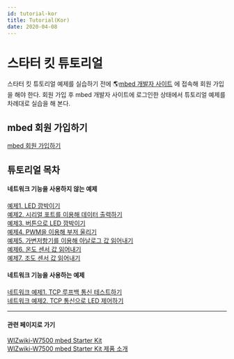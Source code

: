 ```yaml
---
id: tutorial-kor
title: Tutorial(Kor)
date: 2020-04-08
---
```



# 스타터 킷 튜토리얼

스타터 킷 튜토리얼 예제를 실습하기 전에 🌎[mbed 개발자 사이트](https://os.mbed.com/) 에 접속해
회원 가입을 해야 한다. 회원 가입 후 mbed 개발자 사이트에 로그인한 상태에서 튜토리얼 예제를 차례대로 실습을 해 본다.

## mbed 회원 가입하기

[mbed 회원 가입하기](./Sign-up-at-ARM-mbed-Kor.md)  

## 튜토리얼 목차

#### 네트워크 기능을 사용하지 않는 예제

[예제1. LED 깜박이기](./Exercise-1.LED-Kor.md)  
[예제2. 시리얼 포트를 이용해 데이터 출력하기](./Exercise-2.Serial-port-Kor.md)  
[예제3. 버튼으로 LED 깜박이기](./Exercise-3.Switch-Kor.md)  
[예제4. PWM을 이용해 부저 울리기](./Exercise-4.PWM-Kor.md)  
[예제5. 가변저항기를 이용해 아날로그 값 읽어내기](./Exercise-5.Variable-resistor-Kor.md)  
[예제6. 온도 센서 값 읽어내기](./Exercise-6.Temperature-sensor-Kor.md)  
[예제7. 조도 센서 값 읽어내기](./Exercise-7.Photoresistor-Kor.md)  


#### 네트워크 기능을 사용하는 예제

[네트워크 예제1. TCP 루프백 통신 테스트하기](./Network-Exercise-1.TCP-loopback-Kor.md)  
[네트워크 예제2. TCP 통신으로 LED 제어하기](./Network-Exercise-2.LED-with-TCP-Kor.md)  

-----


#### 관련 페이지로 가기

[WIZwiki-W7500 mbed Starter Kit](./WIZwiki-W7500-Mbed-Starter-Kit.md)  
[WIZwiki-W7500 mbed Starter Kit 제품 소개](./Product-Information-Kor.md)
